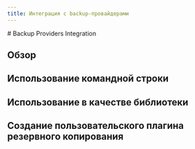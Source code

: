 ```yaml
---
title: Интеграция с backup-провайдерами
---
```

<gtranslate-io>
# Backup Providers Integration

## Обзор

## Использование командной строки

## Использование в качестве библиотеки

## Создание пользовательского плагина резервного копирования
</gtranslate-io>
